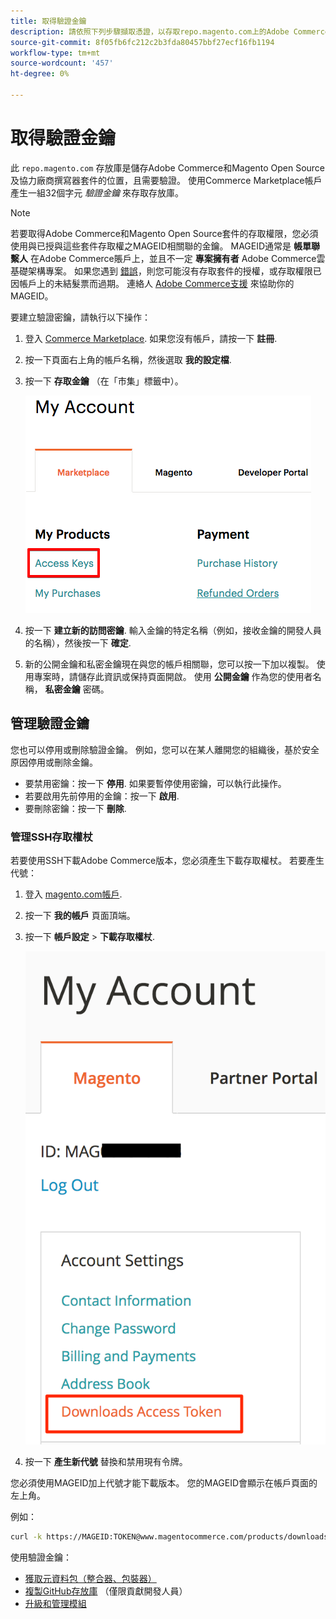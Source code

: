 ```yaml
---
title: 取得驗證金鑰
description: 請依照下列步驟擷取憑證，以存取repo.magento.com上的Adobe Commerce和Magento Open Source撰寫器套件。
source-git-commit: 8f05fb6fc212c2b3fda80457bbf27ecf16fb1194
workflow-type: tm+mt
source-wordcount: '457'
ht-degree: 0%

---
```



# 取得驗證金鑰

此 `repo.magento.com` 存放庫是儲存Adobe Commerce和Magento Open Source及協力廠商撰寫器套件的位置，且需要驗證。 使用Commerce Marketplace帳戶產生一組32個字元 *驗證金鑰* 來存取存放庫。

>[!NOTE]
>
>若要取得Adobe Commerce和Magento Open Source套件的存取權限，您必須使用與已授與這些套件存取權之MAGEID相關聯的金鑰。 MAGEID通常是 **帳單聯繫人** 在Adobe Commerce賬戶上，並且不一定 **專案擁有者** Adobe Commerce雲基礎架構專案。 如果您遇到 [錯誤](https://support.magento.com/hc/en-us/articles/360040296392)，則您可能沒有存取套件的授權，或存取權限已因帳戶上的未結髮票而過期。 連絡人 [Adobe Commerce支援](https://support.magento.com/hc/en-us) 來協助你的MAGEID。

要建立驗證密鑰，請執行以下操作：

1. 登入 [Commerce Marketplace](https://marketplace.magento.com). 如果您沒有帳戶，請按一下 **註冊**.
1. 按一下頁面右上角的帳戶名稱，然後選取 **我的設定檔**.

1. 按一下 **存取金鑰** （在「市集」標籤中）。

   ![獲取安全訪問密鑰Commerce Marketplace](../../assets/installation/cloud_access-key.png)

1. 按一下 **建立新的訪問密鑰**. 輸入金鑰的特定名稱（例如，接收金鑰的開發人員的名稱），然後按一下 **確定**.

1. 新的公開金鑰和私密金鑰現在與您的帳戶相關聯，您可以按一下加以複製。 使用專案時，請儲存此資訊或保持頁面開啟。 使用 **公開金鑰** 作為您的使用者名稱， **私密金鑰** 密碼。

## 管理驗證金鑰

您也可以停用或刪除驗證金鑰。 例如，您可以在某人離開您的組織後，基於安全原因停用或刪除金鑰。

* 要禁用密鑰：按一下 **停用**. 如果要暫停使用密鑰，可以執行此操作。
* 若要啟用先前停用的金鑰：按一下 **啟用**.
* 要刪除密鑰：按一下 **刪除**.

### 管理SSH存取權杖

若要使用SSH下載Adobe Commerce版本，您必須產生下載存取權杖。 若要產生代號：

1. 登入 [magento.com帳戶](https://account.magento.com/customer/account/login).
1. 按一下 **我的帳戶** 頁面頂端。
1. 按一下 **帳戶設定** > **下載存取權杖**.

   ![存取金鑰](../../assets/installation/connect_keys1.png)

1. 按一下 **產生新代號** 替換和禁用現有令牌。

您必須使用MAGEID加上代號才能下載版本。 您的MAGEID會顯示在帳戶頁面的左上角。

例如：

```bash
curl -k https://MAGEID:TOKEN@www.magentocommerce.com/products/downloads/info/help
```

使用驗證金鑰：

* [獲取元資料包（整合器、包裝器）](../composer.md)
* [複製GitHub存放庫](https://developer.adobe.com/commerce/contributor/guides/install/clone-repository/) （僅限貢獻開發人員）
* [升級和管理模組](../../upgrade/modules/upgrade.md)
